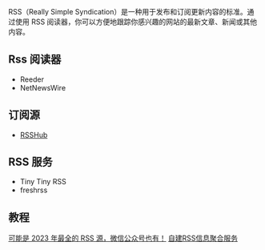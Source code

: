 
RSS（Really Simple Syndication）是一种用于发布和订阅更新内容的标准。通过使用 RSS 阅读器，你可以方便地跟踪你感兴趣的网站的最新文章、新闻或其他内容。

## Rss 阅读器

- Reeder
- NetNewsWire

## 订阅源

- [RSSHub](https://docs.rsshub.app/zh/)

## RSS 服务

- Tiny Tiny RSS
- freshrss

## 教程

[可能是 2023 年最全的 RSS 源，微信公众号也有！](https://www.runningcheese.com/rss-subscriptions)
[自建RSS信息聚合服务](https://wurang.net/rss-service/)

